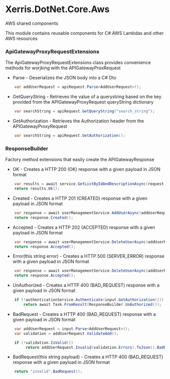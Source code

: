 # Xerris.DotNet.Core.Aws
AWS shared components

This module contains reusable components for C# AWS Lambdas and other AWS resources

### ApiGatewayProxyRequestExtensions
The ApiGatewayProxyRequestExtensions class provides convenience methods for worjking with the APIGatewayProxRequest 

* Parse<T>          - Deserializes the JSON body into a C# Dto

```C#
    var addUserRequest = apiRequest.Parse<AddUserRequest>();
```

* GetQueryString    - Retrieves the value of a querystring based on the key provided 
                      from the APIGatewayProxyRequest queryString dictionary
                      
```C#
    var searchString = apiRequest.GetQueryString("search_string");
```                      
                      
* GetAuthorization  - Retrieves the Authorization header from the APIGatewayProxyRequest

```C#
    var searchString = apiRequest.GetAuthorization();
``` 

### ResponseBuilder
Factory method extensions that easily create the APIGatewayResponse 

* OK<T>  - Creates a HTTP 200 (OK) response with a given payload in JSON format
```C#
    var results = await service.GetListByIdAndDescriptionAsync(request.GetQueryString("search_string"));
    return results.Ok();
``` 

* Created<T>  - Creates a HTTP 201 (CREATED) response with a given payload in JSON format
```C#
    var response = await userManagementService.AddUserAsync(addUserRequest).ConfigureAwait(false);
    return response.Created();
``` 

* Accepted<T>  - Creates a HTTP 202 (ACCEPTED) response with a given payload in JSON format
```C#
    var response = await userManagementService.DeleteUserAsync(addUserRequest).ConfigureAwait(false);
    return response.Accepted();
``` 

* Error(this string error) - Creates a HTTP 500 (SERVER_ERROR) response with a given payload in JSON format
```C#
    var response = await userManagementService.DeleteUserAsync(addUserRequest).ConfigureAwait(false);
    return response.Accepted();
``` 

* UnAuthorized<T> - Creates a HTTP 400 (BAD_REQUEST) response with a given payload in JSON format
```C#
    if (!authenticationService.Authenticate(input.GetAuthorization()))
        return await Task.FromResult(ResponseBuilder.UnAuthorized());
``` 

* BadRequest<T> - Creates a HTTP 400 (BAD_REQUEST) response with a given payload in JSON format
```C#
    var addUserRequest = input.Parse<AddUserRequest>();
    var validation = addUserRequest.ValidateAdd();

    if (!validation.IsValid())
         return addUserRequest.Invalid(validation.Errors).ToJson().BadRequest();
``` 

* BadRequest(this string payload) - Creates a HTTP 400 (BAD_REQUEST) response with a given payload in JSON format
```C#
    return "invalid".BadRequest();
``` 
